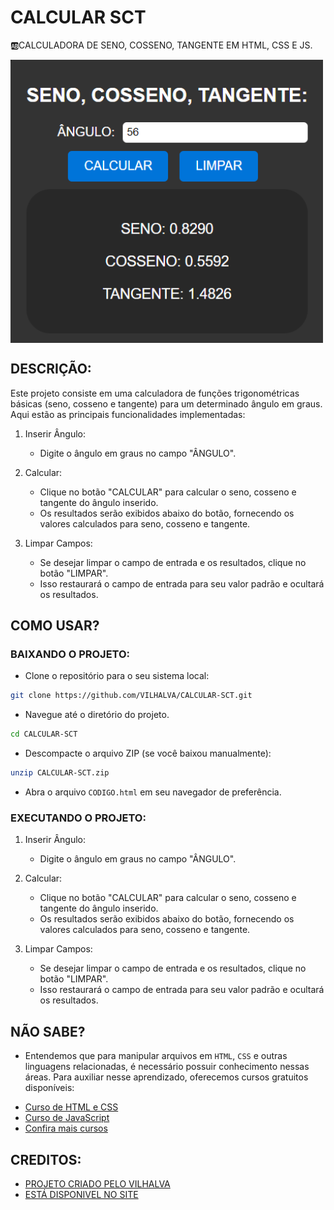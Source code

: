 # CALCULAR SCT
🆎CALCULADORA DE SENO, COSSENO, TANGENTE EM HTML, CSS E JS.

<img src="FOTO.png" align="center" width="500"> <br>

## DESCRIÇÃO:
Este projeto consiste em uma calculadora de funções trigonométricas básicas (seno, cosseno e tangente) para um determinado ângulo em graus. Aqui estão as principais funcionalidades implementadas:

1. Inserir Ângulo:
   - Digite o ângulo em graus no campo "ÂNGULO".

2. Calcular:
   - Clique no botão "CALCULAR" para calcular o seno, cosseno e tangente do ângulo inserido.
   - Os resultados serão exibidos abaixo do botão, fornecendo os valores calculados para seno, cosseno e tangente.

3. Limpar Campos:
   - Se desejar limpar o campo de entrada e os resultados, clique no botão "LIMPAR".
   - Isso restaurará o campo de entrada para seu valor padrão e ocultará os resultados.

## COMO USAR?
### BAIXANDO O PROJETO:
* Clone o repositório para o seu sistema local:

```bash
git clone https://github.com/VILHALVA/CALCULAR-SCT.git
```

* Navegue até o diretório do projeto.

```bash
cd CALCULAR-SCT
```

* Descompacte o arquivo ZIP (se você baixou manualmente):

```bash
unzip CALCULAR-SCT.zip
```

* Abra o arquivo `CODIGO.html` em seu navegador de preferência.

### EXECUTANDO O PROJETO:
1. Inserir Ângulo:
   - Digite o ângulo em graus no campo "ÂNGULO".

2. Calcular:
   - Clique no botão "CALCULAR" para calcular o seno, cosseno e tangente do ângulo inserido.
   - Os resultados serão exibidos abaixo do botão, fornecendo os valores calculados para seno, cosseno e tangente.

3. Limpar Campos:
   - Se desejar limpar o campo de entrada e os resultados, clique no botão "LIMPAR".
   - Isso restaurará o campo de entrada para seu valor padrão e ocultará os resultados.

## NÃO SABE?
- Entendemos que para manipular arquivos em `HTML`, `CSS` e outras linguagens relacionadas, é necessário possuir conhecimento nessas áreas. Para auxiliar nesse aprendizado, oferecemos cursos gratuitos disponíveis:
* [Curso de HTML e CSS](https://github.com/VILHALVA/CURSO-DE-HTML-E-CSS)
* [Curso de JavaScript](https://github.com/VILHALVA/CURSO-DE-JAVASCRIPT)
* [Confira mais cursos](https://github.com/VILHALVA?tab=repositories&q=+topic:CURSO)

## CREDITOS:
- [PROJETO CRIADO PELO VILHALVA](https://github.com/VILHALVA)
- [ESTÁ DISPONIVEL NO SITE](https://vilhalva.github.io/STYLER/STYLER.html)

